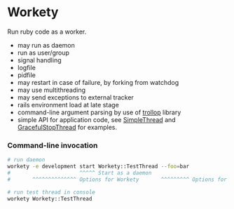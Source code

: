 Workety
=======

Run ruby code as a worker.

* may run as daemon
* run as user/group
* signal handling
* logfile
* pidfile
* may restart in case of failure, by forking from watchdog
* may use multithreading
* may send exceptions to external tracker
* rails environment load at late stage
* command-line argument parsing by use of [trollop](http://trollop.rubyforge.org) library
* simple API for application code, see
  [SimpleThread](https://github.com/senotrusov/workety/blob/master/lib/workety/test/simple_thread.rb) and
  [GracefulStopThread](https://github.com/senotrusov/workety/blob/master/lib/workety/test/graceful_stop_thread.rb)
  for examples.

### Command-line invocation

```sh
# run daemon
workety -e development start Workety::TestThread --foo=bar
#                      ^^^^^ Start as a daemon 
#       ^^^^^^^^^^^^^^ Options for Workety       ^^^^^^^^^ Options for class (parsed by class)

# run test thread in console
workety Workety::TestThread
```
